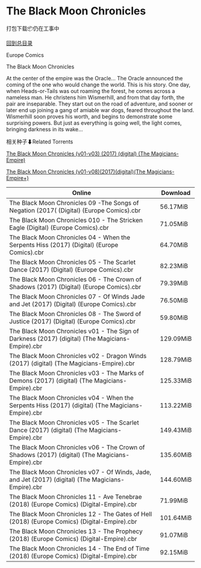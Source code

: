 # The Black Moon Chronicles

打包下载📦仍在工事中

[回到总目录](/Catalogs.md)

Europe Comics

The Black Moon Chronicles

At the center of the empire was the Oracle... The Oracle announced the coming of the one who would change the world. This is his story. One day, when Heads-or-Tails was out roaming the forest, he comes across a nameless man. He christens him Wismerhill, and from that day forth, the pair are inseparable. They start out on the road of adventure, and sooner or later end up joining a gang of amiable war dogs, feared throughout the land. Wismerhill soon proves his worth, and begins to demonstrate some surprising powers. But just as everything is going well, the light comes, bringing darkness in its wake...





相关种子⬇Related Torrents

[The Black Moon Chronicles (v01-v03) (2017) (digital) (The Magicians-Empire)](https://github.com/alicewish/markdown/blob/master/torrent/The-Black-Moon-Chronicles--v01-v03---2017---digital---The-Magicians-Empire.md)

[The Black Moon Chronicles (v01-v08)(2017)(digital)(The Magicians-Empire+)](https://github.com/alicewish/markdown/blob/master/torrent/The-Black-Moon-Chronicles--v01-v08--2017--digital--The-Magicians-Empire.md)

Online | Download
--- | ---
The Black Moon Chronicles 09 -The Songs of Negation (2017( (Digital) (Europe Comics).cbr | 56.17MiB
The Black Moon Chronicles 010 - The Stricken Eagle (Digital) (Europe Comics).cbr | 71.05MiB
The Black Moon Chronicles 04 - When the Serpents Hiss (2017) (Digital) (Europe Comics).cbr | 64.70MiB
The Black Moon Chronicles 05 - The Scarlet Dance (2017) (Digital) (Europe Comics).cbr | 82.23MiB
The Black Moon Chronicles 06 - The Crown of Shadows (2017) (Digital) (Europe Comics).cbr | 79.39MiB
The Black Moon Chronicles 07 - Of Winds Jade and Jet (2017) (Digital) (Europe Comics).cbr | 76.50MiB
The Black Moon Chronicles 08 - The Sword of Justice (2017) (Digital) (Europe Comics).cbr | 59.80MiB
The Black Moon Chronicles v01 - The Sign of Darkness (2017) (digital) (The Magicians-Empire).cbr | 129.09MiB
The Black Moon Chronicles v02 - Dragon Winds (2017) (digital) (The Magicians-Empire).cbr | 128.79MiB
The Black Moon Chronicles v03 - The Marks of Demons (2017) (digital) (The Magicians-Empire).cbr | 125.33MiB
The Black Moon Chronicles v04 - When the Serpents Hiss (2017) (digital) (The Magicians-Empire).cbr | 113.22MiB
The Black Moon Chronicles v05 - The Scarlet Dance (2017) (digital) (The Magicians-Empire).cbr | 149.43MiB
The Black Moon Chronicles v06 - The Crown of Shadows (2017) (digital) (The Magicians-Empire).cbr | 135.60MiB
The Black Moon Chronicles v07 - Of Winds, Jade, and Jet (2017) (digital) (The Magicians-Empire).cbr | 144.60MiB
The Black Moon Chronicles 11 - Ave Tenebrae (2018) (Europe Comics) (Digital-Empire).cbr | 71.99MiB
The Black Moon Chronicles 12 - The Gates of Hell (2018) (Europe Comics) (Digital-Empire).cbr | 101.64MiB
The Black Moon Chronicles 13 - The Prophecy (2018) (Europe Comics) (Digital-Empire).cbr | 91.07MiB
The Black Moon Chronicles 14 - The End of Time (2018) (Europe Comics) (Digital-Empire).cbr | 92.15MiB